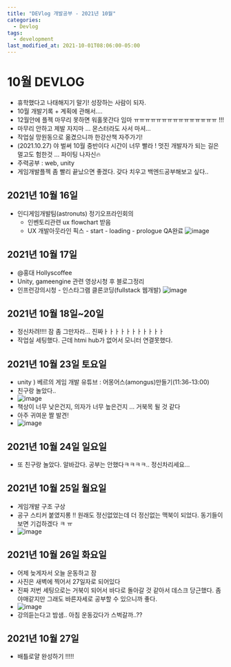```yaml
---
title: "DEVlog 개발공부 - 2021년 10월"
categories:
  - Devlog
tags:
  - development
last_modified_at: 2021-10-01T08:06:00-05:00
---
```

# 10월 DEVLOG
- 휴학했다고 나태해지기 말기! 성장하는 사람이 되자.
- 10월 개발기록 + 계획에 관해서....
- 12월안에 플젝 마무리 못하면 워홀못간다 임마 ㅠㅠㅠㅠㅠㅠㅠㅠㅠㅠㅠㅠㅠㅠㅠ !!!
- 마무리 안하고 제발 자지마 ... 몬스터라도 사서 마셔...
- 작업실 망원동으로 옮겼으니까 한강산책 자주가기!
- (2021.10.27) 야 벌써 10월 중반이다 시간이 너무 빨라 ! 멋진 개발자가 되는 길은 멀고도 험한것 ... 파이팅 나자신🔥
- 주력공부 : web, unity
- 게임개발플젝 좀 빨리 끝났으면 좋겠다. 갖다 치우고 백엔드공부해보고 싶다.. 

## 2021년 10월 16일

- 인디게임개발팀(astronuts) 정기오프라인회의
  - 인벤토리관련 ux flowchart 받음
  - UX 개발아웃라인 픽스 - start - loading - prologue QA완료
    ![image](https://user-images.githubusercontent.com/69496570/137623463-9dd99adb-1901-4258-a032-74de4f2320f1.png)

## 2021년 10월 17일

- @홍대 Hollyscoffee
- Unity, gameengine 관련 영상시청 후 블로그정리
- 인프런강의시청 - 인스타그램 클론코딩(fullstack 웹개발)
  ![image](https://user-images.githubusercontent.com/69496570/137623576-56f87da8-e2ce-49e2-8e04-be67f01eb70f.png)

## 2021년 10월 18일~20일

- 정신차려!!!! 잠 좀 그만자라... 진짜ㅏㅏㅏㅏㅏㅏㅏㅏㅏㅏㅏ
- 작업실 세팅했다. 근데 htmi hub가 없어서 모니터 연결못했다.

## 2021년 10월 23일 토요일

- unity ) 베르의 게임 개발 유튜브 : 어몽어스(amongus)만들기(11:36-13:00)
- 친구랑 놀았다..
- ![image](https://user-images.githubusercontent.com/69496570/138960294-d248a99c-4876-4916-bc4e-e2d00199119f.png)
- 책상이 너무 낮은건지, 의자가 너무 높은건지 ... 거북목 될 것 같다
- 아주 귀여운 짤 발견! 
- ![image](https://user-images.githubusercontent.com/69496570/138960569-b1ccc9d9-b101-470c-93a9-ef97872531b9.png)




## 2021년 10월 24일 일요일 

- 또 친구랑 놀았다. 알바갔다. 공부는 안했다ㅋㅋㅋㅋ.. 정신차리세요...


## 2021년 10월 25일 월요일 
- 게임개발 구조 구상 
- 공구 스티커 붙였지롱 !! 원래도 정신없었는데 더 정신없는 맥북이 되었다. 동기들이 보면 기겁하겠다 ㅋ ㅠ
- ![image](https://user-images.githubusercontent.com/69496570/138960043-1e591fbc-395e-4676-a31f-462fd20101c5.png)

## 2021년 10월 26일 화요일 
- 어제 늦게자서 오늘 운동하고 잠 
- 사진은 새벽에 찍어서 27일자로 되어있다 
- 진짜 저번 세팅으로는 거북이 되어서 바다로 돌아갈 것 같아서 데스크 당근했다. 좀 야매같지만 그래도 바른자세로 공부할 수 있으니까 좋다.
- ![image](https://user-images.githubusercontent.com/69496570/138961022-0c059510-78d4-4ce7-9f77-b43f7252bd9f.png)
- 강의듣는다고 밤샘.. 아침 운동갔다가 스벅갈까..??

## 2021년 10월 27일  
- 배틀로얄 완성하기 !!!!! 
